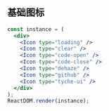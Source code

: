 ## 基础图标 

<!--start-code-->

```jsx
const instance = (
  <div>
    <Icon type="loading" />
    <Icon type="clear" />
    <Icon type="code-open" />
    <Icon type="code-close" />
    <Icon type="dehaze" />
    <Icon type="github" />
    <Icon type="tyche-ui" />
  </div>
);
ReactDOM.render(instance);
```

<!--end-code-->
